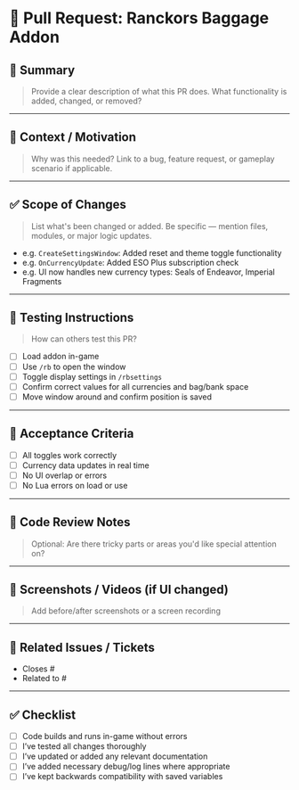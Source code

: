 # 🚀 Pull Request: Ranckors Baggage Addon

## 📌 Summary

> Provide a clear description of what this PR does.
> What functionality is added, changed, or removed?

---

## 🧠 Context / Motivation

> Why was this needed? Link to a bug, feature request, or gameplay scenario if applicable.

---

## ✅ Scope of Changes

> List what's been changed or added. Be specific — mention files, modules, or major logic updates.

- e.g. `CreateSettingsWindow`: Added reset and theme toggle functionality
- e.g. `OnCurrencyUpdate`: Added ESO Plus subscription check
- e.g. UI now handles new currency types: Seals of Endeavor, Imperial Fragments

---

## 🧪 Testing Instructions

> How can others test this PR?

- [ ] Load addon in-game
- [ ] Use `/rb` to open the window
- [ ] Toggle display settings in `/rbsettings`
- [ ] Confirm correct values for all currencies and bag/bank space
- [ ] Move window around and confirm position is saved

---

## 🎯 Acceptance Criteria

- [ ] All toggles work correctly
- [ ] Currency data updates in real time
- [ ] No UI overlap or errors
- [ ] No Lua errors on load or use

---

## 🧹 Code Review Notes

> Optional: Are there tricky parts or areas you'd like special attention on?

---

## 📸 Screenshots / Videos (if UI changed)

> Add before/after screenshots or a screen recording

---

## 📎 Related Issues / Tickets

- Closes #
- Related to #

---

## ✅ Checklist

- [ ] Code builds and runs in-game without errors
- [ ] I’ve tested all changes thoroughly
- [ ] I’ve updated or added any relevant documentation
- [ ] I’ve added necessary debug/log lines where appropriate
- [ ] I’ve kept backwards compatibility with saved variables

